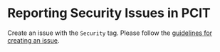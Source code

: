 # Reporting Security Issues in PCIT

Create an issue with the `Security` tag. Please follow the [guidelines for creating an issue](https://github.com/PCIT-Project/PCIT-CPP/blob/main/CONTRIBUTING.md#Issues).